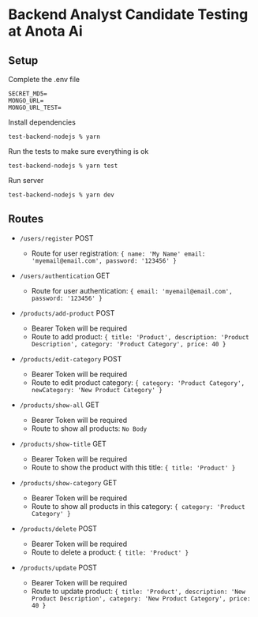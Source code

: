 # Backend Analyst Candidate Testing at Anota Ai

## Setup

Complete the .env file
```
SECRET_MD5=
MONGO_URL=
MONGO_URL_TEST=
```

Install dependencies
```
test-backend-nodejs % yarn
```

Run the tests to make sure everything is ok
```
test-backend-nodejs % yarn test
```

Run server
```
test-backend-nodejs % yarn dev
```

## Routes
  - ```/users/register``` POST
    - Route for user registration: ```{
      name: 'My Name'
      email: 'myemail@email.com',
      password: '123456'
    }```

  - ```/users/authentication``` GET
    - Route for user authentication: ```{
      email: 'myemail@email.com',
      password: '123456'
    }```

  - ```/products/add-product``` POST
    - Bearer Token will be required
    - Route to add product: ```{
      title: 'Product',
      description: 'Product Description',
      category: 'Product Category',
      price: 40
    }```

  - ```/products/edit-category``` POST
    - Bearer Token will be required
    - Route to edit product category: ```{
      category: 'Product Category',
      newCategory: 'New Product Category'
    }```

  - ```/products/show-all``` GET
    - Bearer Token will be required
    - Route to show all products: ```No Body```

  - ```/products/show-title``` GET
    - Bearer Token will be required
    - Route to show the product with this title: ```{
      title: 'Product'
    }```

  - ```/products/show-category``` GET
    - Bearer Token will be required
    - Route to show all products in this category: ```{
      category: 'Product Category'
    }```

  - ```/products/delete``` POST
    - Bearer Token will be required
    - Route to delete a product: ```{
      title: 'Product'
    }```

  - ```/products/update``` POST
    - Bearer Token will be required
    - Route to update product: ```{
      title: 'Product',
      description: 'New Product Description',
      category: 'New Product Category',
      price: 40
    }```
